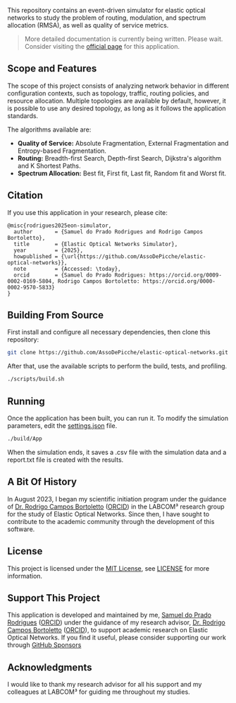 This repository contains an event-driven simulator for elastic optical networks to study the problem of routing, modulation, and spectrum allocation (RMSA), as well as quality of service metrics.

> More detailed documentation is currently being written. Please wait. Consider visiting the [official page](https://assodepicche.github.io/elastic-optical-networks/) for this application.
## Scope and Features

The scope of this project consists of analyzing network behavior in different configuration contexts, such as topology, traffic, routing policies, and resource allocation. Multiple topologies are available by default, however, it is possible to use any desired topology, as long as it follows the application standards.

The algorithms available are:
- **Quality of Service:** Absolute Fragmentation, External Fragmentation and Entropy-based Fragmentation.
- **Routing:** Breadth-first Search, Depth-first Search, Dijkstra's algorithm and K Shortest Paths.
- **Spectrum Allocation:** Best fit, First fit, Last fit, Random fit and Worst fit.

## Citation

If you use this application in your research, please cite:

```bibtext
@misc{rodrigues2025eon-simulator,
  author       = {Samuel do Prado Rodrigues and Rodrigo Campos Bortoletto},
  title        = {Elastic Optical Networks Simulator},
  year         = {2025},
  howpublished = {\url{https://github.com/AssoDePicche/elastic-optical-networks}},
  note         = {Accessed: \today},
  orcid        = {Samuel do Prado Rodrigues: https://orcid.org/0009-0002-0169-5804, Rodrigo Campos Bortoletto: https://orcid.org/0000-0002-9570-5833}
}
```

## Building From Source

First install and configure all necessary dependencies, then clone this repository:

```bash
git clone https://github.com/AssoDePicche/elastic-optical-networks.git --recursive && cd elastic-optical-networks
```

After that, use the available scripts to perform the build, tests, and profiling.

```bash
./scripts/build.sh
```

## Running

Once the application has been built, you can run it. To modify the simulation parameters, edit the [settings.json](resources/configuration/settings.json) file.

```bash
./build/App
```

When the simulation ends, it saves a .csv file with the simulation data and a report.txt file is created with the results.

## A Bit Of History

In August 2023, I began my scientific initiation program under the guidance of [Dr. Rodrigo Campos Bortoletto](https://orcid.org/0000-0002-9570-5833) ([ORCID](https://orcid.org/0000-0002-9570-5833)) in the LABCOM³ research group for the study of Elastic Optical Networks. Since then, I have sought to contribute to the academic community through the development of this software.

## License

This project is licensed under the [MIT License](LICENSE), see [LICENSE](LICENSE) for more information.

## Support This Project

This application is developed and maintained by me, [Samuel do Prado Rodrigues](https://orcid.org/0009-0002-0169-5804) ([ORCID](https://orcid.org/0009-0002-0169-5804)) under the guidance of my research advisor, [Dr. Rodrigo Campos Bortoletto](https://orcid.org/0000-0002-9570-5833) ([ORCID](https://orcid.org/0000-0002-9570-5833)), to support academic research on Elastic Optical Networks. If you find it useful, please consider supporting our work through [GitHub Sponsors](https://github.com/sponsors/AssoDePicche)

## Acknowledgments

I would like to thank my research advisor for all his support and my colleagues at LABCOM³ for guiding me throughout my studies.
